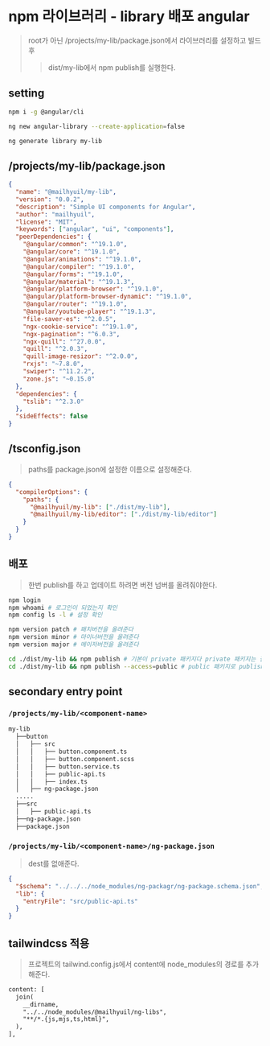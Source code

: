 # npm 라이브러리 - library 배포 angular

> root가 아닌 /projects/my-lib/package.json에서 라이브러리를 설정하고 빌드 후
>
> > dist/my-lib에서 npm publish를 실행한다.

## setting

```sh
npm i -g @angular/cli

ng new angular-library --create-application=false

ng generate library my-lib
```

## /projects/my-lib/package.json

```json
{
  "name": "@mailhyuil/my-lib",
  "version": "0.0.2",
  "description": "Simple UI components for Angular",
  "author": "mailhyuil",
  "license": "MIT",
  "keywords": ["angular", "ui", "components"],
  "peerDependencies": {
    "@angular/common": "^19.1.0",
    "@angular/core": "^19.1.0",
    "@angular/animations": "^19.1.0",
    "@angular/compiler": "^19.1.0",
    "@angular/forms": "^19.1.0",
    "@angular/material": "^19.1.3",
    "@angular/platform-browser": "^19.1.0",
    "@angular/platform-browser-dynamic": "^19.1.0",
    "@angular/router": "^19.1.0",
    "@angular/youtube-player": "^19.1.3",
    "file-saver-es": "^2.0.5",
    "ngx-cookie-service": "^19.1.0",
    "ngx-pagination": "^6.0.3",
    "ngx-quill": "^27.0.0",
    "quill": "^2.0.3",
    "quill-image-resizor": "^2.0.0",
    "rxjs": "~7.8.0",
    "swiper": "^11.2.2",
    "zone.js": "~0.15.0"
  },
  "dependencies": {
    "tslib": "^2.3.0"
  },
  "sideEffects": false
}
```

## /tsconfig.json

> paths를 package.json에 설정한 이름으로 설정해준다.

```json
{
  "compilerOptions": {
    "paths": {
      "@mailhyuil/my-lib": ["./dist/my-lib"],
      "@mailhyuil/my-lib/editor": ["./dist/my-lib/editor"]
    }
  }
}
```

## 배포

> 한번 publish를 하고 업데이트 하려면 버전 넘버를 올려줘야한다.

```sh
npm login
npm whoami # 로그인이 되었는지 확인
npm config ls -l # 설정 확인

npm version patch # 패치버전을 올려준다
npm version minor # 마이너버전을 올려준다
npm version major # 메이저버전을 올려준다

cd ./dist/my-lib && npm publish # 기본이 private 패키지다 private 패키지는 결제가 필요
cd ./dist/my-lib && npm publish --access=public # public 패키지로 publish
```

## secondary entry point

### `/projects/my-lib/<component-name>`

```txt
my-lib
  ├──button
  │   ├── src
  │   │   ├── button.component.ts
  │   │   ├── button.component.scss
  │   │   ├── button.service.ts
  │   │   ├── public-api.ts
  │   │   ├── index.ts
  │   ├── ng-package.json
  .....
  ├──src
  │   ├── public-api.ts
  ├──ng-package.json
  ├──package.json
```

### `/projects/my-lib/<component-name>/ng-package.json`

> dest를 없애준다.

```json
{
  "$schema": "../../../node_modules/ng-packagr/ng-package.schema.json",
  "lib": {
    "entryFile": "src/public-api.ts"
  }
}
```

## tailwindcss 적용

> 프로젝트의 tailwind.config.js에서 content에 node_modules의 경로를 추가해준다.

```txt
content: [
  join(
    __dirname,
    "../../node_modules/@mailhyuil/ng-libs",
    "**/*.{js,mjs,ts,html}",
  ),
],
```
